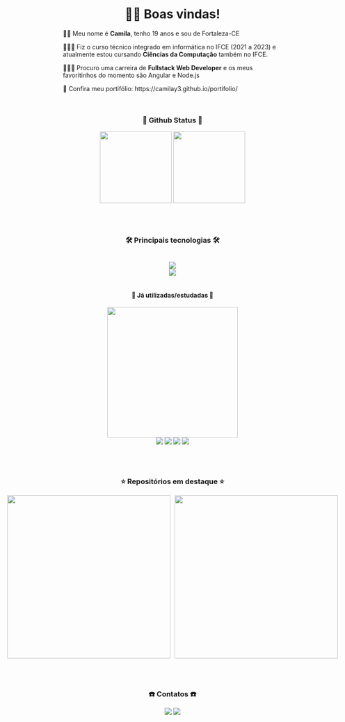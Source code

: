 <div align="center">
  <h1>👋🏻 Boas vindas!</h1>
</div>

<div>
  <p>👩🏻 Meu nome é <b>Camila</b>, tenho 19 anos e sou de Fortaleza-CE</p>
  <p>👩🏻‍🎓 Fiz o curso técnico integrado em informática no IFCE (2021 a 2023) e atualmente estou cursando <b>Ciências da Computação</b> também no IFCE.</p>
  <p>👩🏻‍💻 Procuro uma carreira de <b>Fullstack Web Developer</b> e os meus favoritinhos do momento são Angular e Node.js</p>
  <p>🔗 Confira meu portifólio: https://camilay3.github.io/portifolio/</p>
</div>

<br>
<div align="center">
  <h3>🌱 Github Status 🌱</h3>
  <img height="165em" src="https://github-readme-stats.vercel.app/api?username=Camilay3&show_icons=true&theme=radical&include_all_commits=true&rank_icon=github" />
  <img height="165em" src="https://github-readme-stats.vercel.app/api/top-langs/?username=Camilay3&layout=compact&theme=dark" />
</div>

<br><br>
<h3 align="center">🛠 Principais tecnologias 🛠</h3><br>
<div align="center">
    <img src="https://skillicons.dev/icons?i=nodejs,typescript,javascript,html,css" /><br> <!-- WEB -->
    <img src="https://skillicons.dev/icons?i=figma,git,supabase,prisma" /><br> <!-- DIVERSOS -->
    
</div><br>

<h4 align="center">📖 Já utilizadas/estudadas 📖</h4>
<div align="center">
  <img width="300px" src="https://skillicons.dev/icons?i=angular,python,express,discordjs,docker,swift,kotlin,postgres,php" /><br> <!-- FERRAMENTAS -->
  
  <img src="https://img.shields.io/badge/-Handlebars-333333?style=flat&logo=handlebarsdotjs&logoColor=white" />
  <img src="https://img.shields.io/badge/-JWT-333333?style=flat&logo=JSON%20web%20tokens&logoColor=white" />
  <img src="https://img.shields.io/badge/-Trello-333333?style=flat&logo=trello&logoColor=white" />
  <img src="https://img.shields.io/badge/-Clickup-333333?style=flat&logo=clickup&logoColor=white" />
</div>

<!-- 
    <img src="https://skillicons.dev/icons?i="vercel,androidstudio,vscode"/>

    <img src="https://img.shields.io/badge/Canva-%2300C4CC.svg?style=for-the-badge&logo=Canva&logoColor=white"    
    <img src="https://img.shields.io/badge/Nodemon-%23323330.svg?style=for-the-badge&logo=nodemon&logoColor=%BBDEAD" />
/> -->

<br><br>
<div align="center">
  <h3>⭐️ Repositórios em destaque ⭐️</h3>
  <div style="display: flex; justify-content: center; gap: 10px;">
    <a href="https://github.com/Camilay3/Projeto-Localizase">
        <img width=375 src="https://github-readme-stats.vercel.app/api/pin/?username=camilay3&repo=Projeto-Localizase&theme=light&title_color=ffffff&icon_color=ffffff&text_color=ffffff&bg_color=2e3440" /></a>
    <a href="https://github.com/Camilay3/PetsCugara">
        <img width=375 src="https://github-readme-stats.vercel.app/api/pin/?username=camilay3&repo=PetsCugara&theme=light&title_color=ffffff&icon_color=ffffff&text_color=ffffff&bg_color=2e3440" />
    </a>
</div>

<br><br>
<div align="center">
  <h3>☎️ Contatos ☎️</h3>
  <a href="mailto:camila.santiago026@gmail.com" target="_blank"><img src="https://img.shields.io/badge/-Gmail-%23333?style=for-the-badge&logo=gmail&logoColor=white"></a>
  <a href="https://www.linkedin.com/in/camila-azevedo-7a9b9b354" target="_blank"><img src="https://img.shields.io/badge/-LinkedIn-0077B5?style=for-the-badge&logo=linkedin&logoColor=white"></a>

  <!-- <a href="https://replit.com/@CamilaAzevedo"><img src="https://img.shields.io/badge/Replit-DD1200?style=for-the-badge&logo=Replit&logoColor=white" target="_blank"></a> -->
</div>
